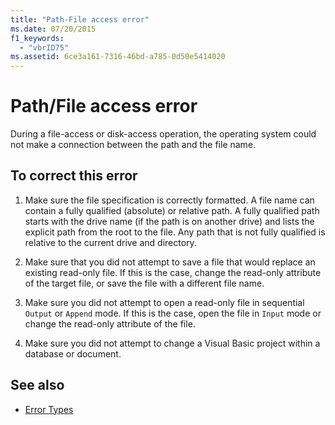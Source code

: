 ```yaml
---
title: "Path-File access error"
ms.date: 07/20/2015
f1_keywords: 
  - "vbrID75"
ms.assetid: 6ce3a161-7316-46bd-a785-0d50e5414020
---
```

# Path/File access error
During a file-access or disk-access operation, the operating system could not make a connection between the path and the file name.  
  
## To correct this error  
  
1. Make sure the file specification is correctly formatted. A file name can contain a fully qualified (absolute) or relative path. A fully qualified path starts with the drive name (if the path is on another drive) and lists the explicit path from the root to the file. Any path that is not fully qualified is relative to the current drive and directory.  
  
2. Make sure that you did not attempt to save a file that would replace an existing read-only file. If this is the case, change the read-only attribute of the target file, or save the file with a different file name.  
  
3. Make sure you did not attempt to open a read-only file in sequential `Output` or `Append` mode. If this is the case, open the file in `Input` mode or change the read-only attribute of the file.  
  
4. Make sure you did not attempt to change a Visual Basic project within a database or document.  
  
## See also

- [Error Types](../../programming-guide/language-features/error-types.md)
